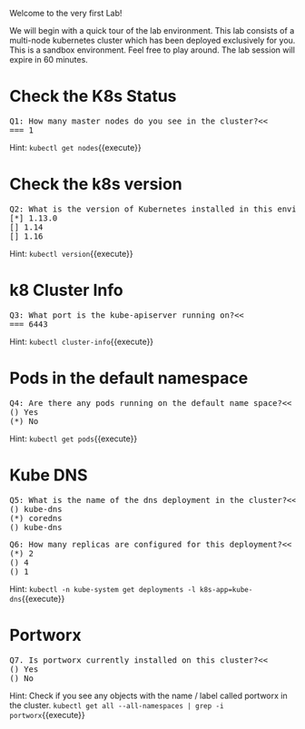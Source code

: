 Welcome to the very first Lab!

We will begin with a quick tour of the lab environment. This lab consists of a multi-node kubernetes cluster which has been deployed exclusively for you. This is a sandbox environment. Feel free to play around. The lab session will expire in 60 minutes.

# Check the K8s Status

<pre>
Q1: How many master nodes do you see in the cluster?<< 
=== 1
</pre>

Hint:
`kubectl get nodes`{{execute}}


# Check the k8s version

<pre>
Q2: What is the version of Kubernetes installed in this environment?<< 
[*] 1.13.0 
[] 1.14 
[] 1.16
</pre>

Hint:
`kubectl version`{{execute}}


# k8 Cluster Info

<pre>
Q3: What port is the kube-apiserver running on?<< 
=== 6443
</pre>

Hint:
`kubectl cluster-info`{{execute}}


# Pods in the default namespace

<pre>
Q4: Are there any pods running on the default name space?<< 
() Yes 
(*) No
</pre>

Hint:
`kubectl get pods`{{execute}}


# Kube DNS

<pre>
Q5: What is the name of the dns deployment in the cluster?<< 
() kube-dns 
(*) coredns
() kube-dns
</pre>

<pre>
Q6: How many replicas are configured for this deployment?<<
(*) 2
() 4
() 1
</pre>

Hint:
`kubectl -n kube-system get deployments -l k8s-app=kube-dns`{{execute}}

# Portworx

<pre>
Q7. Is portworx currently installed on this cluster?<<
() Yes
() No
</pre>

Hint: Check if you see any objects with the name / label called portworx in the cluster.
`kubectl get all --all-namespaces | grep -i portworx`{{execute}}

